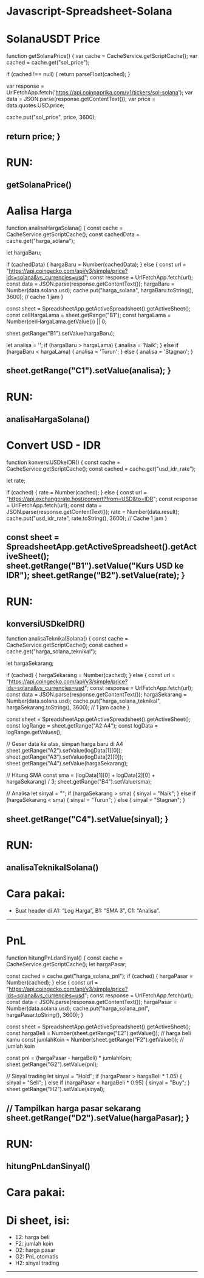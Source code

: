 # Javascript-Spreadsheet-Solana

# SolanaUSDT Price

function getSolanaPrice() {
  var cache = CacheService.getScriptCache();
  var cached = cache.get("sol_price");

  if (cached !== null) {
    return parseFloat(cached);
  }

  var response = UrlFetchApp.fetch('https://api.coinpaprika.com/v1/tickers/sol-solana');
  var data = JSON.parse(response.getContentText());
  var price = data.quotes.USD.price;

  cache.put("sol_price", price, 3600);

  return price;
}
----------
# RUN: 
getSolanaPrice()
--------------------

# Aalisa Harga 

function analisaHargaSolana() {
  const cache = CacheService.getScriptCache();
  const cachedData = cache.get("harga_solana");

  let hargaBaru;

  if (cachedData) {
    hargaBaru = Number(cachedData);
  } else {
    const url = "https://api.coingecko.com/api/v3/simple/price?ids=solana&vs_currencies=usd";
    const response = UrlFetchApp.fetch(url);
    const data = JSON.parse(response.getContentText());
    hargaBaru = Number(data.solana.usd);
    cache.put("harga_solana", hargaBaru.toString(), 3600); // cache 1 jam
  }

  const sheet = SpreadsheetApp.getActiveSpreadsheet().getActiveSheet();
  const cellHargaLama = sheet.getRange("B1");
  const hargaLama = Number(cellHargaLama.getValue()) || 0;

  sheet.getRange("B1").setValue(hargaBaru);

  let analisa = '';
  if (hargaBaru > hargaLama) {
    analisa = 'Naik';
  } else if (hargaBaru < hargaLama) {
    analisa = 'Turun';
  } else {
    analisa = 'Stagnan';
  }

  sheet.getRange("C1").setValue(analisa);
}
----------
# RUN: 
analisaHargaSolana()
--------------------

# Convert USD - IDR 

function konversiUSDkeIDR() {
  const cache = CacheService.getScriptCache();
  const cached = cache.get("usd_idr_rate");

  let rate;

  if (cached) {
    rate = Number(cached);
  } else {
    const url = "https://api.exchangerate.host/convert?from=USD&to=IDR";
    const response = UrlFetchApp.fetch(url);
    const data = JSON.parse(response.getContentText());
    rate = Number(data.result);
    cache.put("usd_idr_rate", rate.toString(), 3600); // Cache 1 jam
  }

  const sheet = SpreadsheetApp.getActiveSpreadsheet().getActiveSheet();
  sheet.getRange("B1").setValue("Kurs USD ke IDR");
  sheet.getRange("B2").setValue(rate);
}
----------
# RUN: 
konversiUSDkeIDR()
--------------------

function analisaTeknikalSolana() {
  const cache = CacheService.getScriptCache();
  const cached = cache.get("harga_solana_teknikal");

  let hargaSekarang;

  if (cached) {
    hargaSekarang = Number(cached);
  } else {
    const url = "https://api.coingecko.com/api/v3/simple/price?ids=solana&vs_currencies=usd";
    const response = UrlFetchApp.fetch(url);
    const data = JSON.parse(response.getContentText());
    hargaSekarang = Number(data.solana.usd);
    cache.put("harga_solana_teknikal", hargaSekarang.toString(), 3600); // 1 jam cache
  }

  const sheet = SpreadsheetApp.getActiveSpreadsheet().getActiveSheet();
  const logRange = sheet.getRange("A2:A4");
  const logData = logRange.getValues();

  // Geser data ke atas, simpan harga baru di A4
  sheet.getRange("A2").setValue(logData[1][0]);
  sheet.getRange("A3").setValue(logData[2][0]);
  sheet.getRange("A4").setValue(hargaSekarang);

  // Hitung SMA
  const sma = (logData[1][0] + logData[2][0] + hargaSekarang) / 3;
sheet.getRange("B4").setValue(sma);

  // Analisa
  let sinyal = "";
  if (hargaSekarang > sma) {
    sinyal = "Naik";
  } else if (hargaSekarang < sma) {
    sinyal = "Turun";
  } else {
    sinyal = "Stagnan";
  }

  sheet.getRange("C4").setValue(sinyal);
}
---------- 
# RUN: 
analisaTeknikalSolana()
-------------------- 
# Cara pakai:
- Buat header di A1: “Log Harga”, B1: “SMA 3”, C1: “Analisa”.
----------------------------------------

# PnL

function hitungPnLdanSinyal() {
  const cache = CacheService.getScriptCache();
  let hargaPasar;

  const cached = cache.get("harga_solana_pnl");
  if (cached) {
    hargaPasar = Number(cached);
  } else {
    const url = "https://api.coingecko.com/api/v3/simple/price?ids=solana&vs_currencies=usd";
    const response = UrlFetchApp.fetch(url);
    const data = JSON.parse(response.getContentText());
    hargaPasar = Number(data.solana.usd);
    cache.put("harga_solana_pnl", hargaPasar.toString(), 3600);
  }

  const sheet = SpreadsheetApp.getActiveSpreadsheet().getActiveSheet();
  const hargaBeli = Number(sheet.getRange("E2").getValue()); // harga beli kamu
  const jumlahKoin = Number(sheet.getRange("F2").getValue()); // jumlah koin

  const pnl = (hargaPasar - hargaBeli) * jumlahKoin;
  sheet.getRange("G2").setValue(pnl);

  // Sinyal trading
  let sinyal = "Hold";
  if (hargaPasar > hargaBeli * 1.05) {
    sinyal = "Sell";
  } else if (hargaPasar < hargaBeli * 0.95) {
    sinyal = "Buy";
  }
  sheet.getRange("H2").setValue(sinyal);

  // Tampilkan harga pasar sekarang
  sheet.getRange("D2").setValue(hargaPasar);
}
----------
# RUN:
hitungPnLdanSinyal()
--------------------
# Cara pakai:
# Di sheet, isi:
- E2: harga beli  
- F2: jumlah koin  
- D2: harga pasar  
- G2: PnL otomatis  
- H2: sinyal trading
------------------------------

